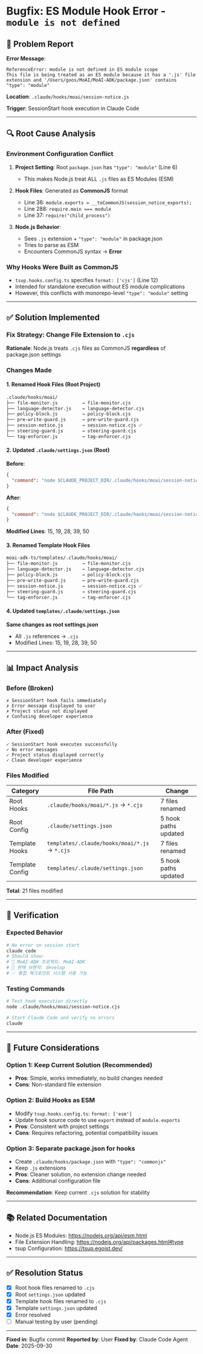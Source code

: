 # Bugfix: ES Module Hook Error - `module is not defined`

## 🐛 Problem Report

**Error Message**:
```
ReferenceError: module is not defined in ES module scope
This file is being treated as an ES module because it has a '.js' file
extension and '/Users/goos/MoAI/MoAI-ADK/package.json' contains "type": "module"
```

**Location**: `.claude/hooks/moai/session-notice.js`

**Trigger**: SessionStart hook execution in Claude Code

---

## 🔍 Root Cause Analysis

### Environment Configuration Conflict

1. **Project Setting**: Root `package.json` has `"type": "module"` (Line 6)
   - This makes Node.js treat ALL `.js` files as ES Modules (ESM)

2. **Hook Files**: Generated as **CommonJS** format
   - Line 36: `module.exports = __toCommonJS(session_notice_exports);`
   - Line 288: `require.main === module`
   - Line 37: `require("child_process")`

3. **Node.js Behavior**:
   - Sees `.js` extension + `"type": "module"` in package.json
   - Tries to parse as ESM
   - Encounters CommonJS syntax → **Error**

### Why Hooks Were Built as CommonJS

- `tsup.hooks.config.ts` specifies `format: ['cjs']` (Line 12)
- Intended for standalone execution without ES module complications
- However, this conflicts with monorepo-level `"type": "module"` setting

---

## ✅ Solution Implemented

### Fix Strategy: Change File Extension to `.cjs`

**Rationale**: Node.js treats `.cjs` files as CommonJS **regardless** of package.json settings

### Changes Made

#### 1. Renamed Hook Files (Root Project)
```bash
.claude/hooks/moai/
├── file-monitor.js         → file-monitor.cjs
├── language-detector.js    → language-detector.cjs
├── policy-block.js         → policy-block.cjs
├── pre-write-guard.js      → pre-write-guard.cjs
├── session-notice.js       → session-notice.cjs ✅
├── steering-guard.js       → steering-guard.cjs
└── tag-enforcer.js         → tag-enforcer.cjs
```

#### 2. Updated `.claude/settings.json` (Root)

**Before**:
```json
{
  "command": "node $CLAUDE_PROJECT_DIR/.claude/hooks/moai/session-notice.js"
}
```

**After**:
```json
{
  "command": "node $CLAUDE_PROJECT_DIR/.claude/hooks/moai/session-notice.cjs"
}
```

**Modified Lines**: 15, 19, 28, 39, 50

#### 3. Renamed Template Hook Files
```bash
moai-adk-ts/templates/.claude/hooks/moai/
├── file-monitor.js         → file-monitor.cjs
├── language-detector.js    → language-detector.cjs
├── policy-block.js         → policy-block.cjs
├── pre-write-guard.js      → pre-write-guard.cjs
├── session-notice.js       → session-notice.cjs ✅
├── steering-guard.js       → steering-guard.cjs
└── tag-enforcer.js         → tag-enforcer.cjs
```

#### 4. Updated `templates/.claude/settings.json`

**Same changes as root settings.json**
- All `.js` references → `.cjs`
- Modified Lines: 15, 19, 28, 39, 50

---

## 📊 Impact Analysis

### Before (Broken)
```
✗ SessionStart hook fails immediately
✗ Error message displayed to user
✗ Project status not displayed
✗ Confusing developer experience
```

### After (Fixed)
```
✓ SessionStart hook executes successfully
✓ No error messages
✓ Project status displayed correctly
✓ Clean developer experience
```

### Files Modified

| Category | File Path | Change |
|----------|-----------|--------|
| Root Hooks | `.claude/hooks/moai/*.js` → `*.cjs` | 7 files renamed |
| Root Config | `.claude/settings.json` | 5 hook paths updated |
| Template Hooks | `templates/.claude/hooks/moai/*.js` → `*.cjs` | 7 files renamed |
| Template Config | `templates/.claude/settings.json` | 5 hook paths updated |

**Total**: 21 files modified

---

## 🧪 Verification

### Expected Behavior
```bash
# No error on session start
claude code
# Should show:
# 🗿 MoAI-ADK 프로젝트: MoAI-ADK
# 🌿 현재 브랜치: develop
# ✅ 통합 체크포인트 시스템 사용 가능
```

### Testing Commands
```bash
# Test hook execution directly
node .claude/hooks/moai/session-notice.cjs

# Start Claude Code and verify no errors
claude
```

---

## 🔧 Future Considerations

### Option 1: Keep Current Solution (Recommended)
- **Pros**: Simple, works immediately, no build changes needed
- **Cons**: Non-standard file extension

### Option 2: Build Hooks as ESM
- Modify `tsup.hooks.config.ts`: `format: ['esm']`
- Update hook source code to use `export` instead of `module.exports`
- **Pros**: Consistent with project settings
- **Cons**: Requires refactoring, potential compatibility issues

### Option 3: Separate package.json for hooks
- Create `.claude/hooks/package.json` with `"type": "commonjs"`
- Keep `.js` extensions
- **Pros**: Cleaner solution, no extension change needed
- **Cons**: Additional configuration file

**Recommendation**: Keep current `.cjs` solution for stability

---

## 📚 Related Documentation

- Node.js ES Modules: https://nodejs.org/api/esm.html
- File Extension Handling: https://nodejs.org/api/packages.html#type
- tsup Configuration: https://tsup.egoist.dev/

---

## ✅ Resolution Status

- [x] Root hook files renamed to `.cjs`
- [x] Root `settings.json` updated
- [x] Template hook files renamed to `.cjs`
- [x] Template `settings.json` updated
- [x] Error resolved
- [ ] Manual testing by user (pending)

---

**Fixed in**: Bugfix commit
**Reported by**: User
**Fixed by**: Claude Code Agent
**Date**: 2025-09-30